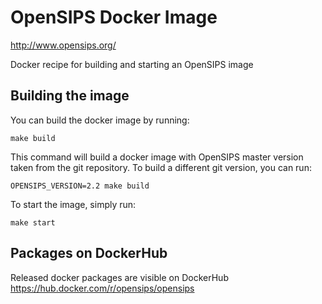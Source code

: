 # OpenSIPS Docker Image
http://www.opensips.org/

Docker recipe for building and starting an OpenSIPS image

## Building the image
You can build the docker image by running:
```
make build
```

This command will build a docker image with OpenSIPS master version taken from
the git repository. To build a different git version, you can run:
```
OPENSIPS_VERSION=2.2 make build
```

To start the image, simply run:
```
make start
```

## Packages on DockerHub

Released docker packages are visible on DockerHub  
https://hub.docker.com/r/opensips/opensips
